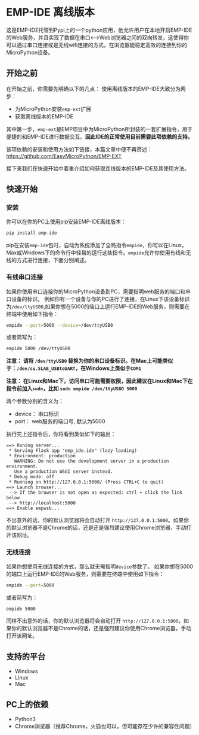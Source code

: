 # EMP-IDE 离线版本
这是EMP-IDE托管到Pypi上的一个python应用，他允许用户在本地开启EMP-IDE的Web服务，并且实现了数据在串口<-->Web浏览器之间的双向转发，这使得你可以通过串口连接或是无线wifi连接的方式，在浏览器能稳定高效的连接到你的MicroPython设备。



## 开始之前
在开始之前，你需要先明确以下的几点：
使用离线版本的EMP-IDE大致分为两步：

- 为MicroPython安装`emp-ext`扩展
- 获取离线版本的EMP-IDE

其中第一步，`emp-ext`是EMP项目中为MicroPython所封装的一套扩展指令，用于便捷的和EMP-IDE进行数据交互。**因此IDE的正常使用目前需要此项依赖的支持。**

该项依赖的安装和使用方法如下链接，本篇文章中便不再赘述：
<https://github.com/EasyMicroPython/EMP-EXT>

接下来我们在快速开始中着重介绍如何获取连线版本的EMP-IDE及其使用方法。



## 快速开始

### 安装
你可以在你的PC上使用pip安装EMP-IDE离线版本：
```sh
pip install emp-ide
```

pip在安装`emp-ide`包时，自动为系统添加了全局指令`empide`，你可以在Linux，Max或Windows下的命令行中轻易的运行这些指令。`empide`允许你使用有线和无线的方式进行连接，下面分别阐述。

### 有线串口连接
如果你使用串口连接你的MicroPython设备到PC，需要指明web服务的端口和串口设备的标识。
例如你有一个设备与你的PC进行了连接，在Linux下该设备标识为`/dev/ttyUSB0`,如果你想在5000的端口上运行EMP-IDE的Web服务，则需要在终端中使用如下指令：
```sh
empide --port=5000 --device=/dev/ttyUSB0
```
或者简写为：
```sh
empide 5000 /dev/ttyUSB0 
```
**注意： 请将 `/dev/ttyUSB0` 替换为你的串口设备标识。在Mac上可能类似于：`/dev/cu.SLAB_USBtoUART`，在Windows上类似于`COM1`**

**注意： 在Linux和Mac下，访问串口可能需要权限，因此建议在Linux和Mac下在指令前加入`sudo`，比如 `sudo empide /dev/ttyUSBO 5000`**


两个参数分别的含义为：
- device： 串口标识
- port： web服务的端口号, 默认为5000


执行完上述指令后，你将看到类似如下的输出：
```
==> Runing server...
 * Serving Flask app "emp_ide.ide" (lazy loading)
 * Environment: production
   WARNING: Do not use the development server in a production environment.
   Use a production WSGI server instead.
 * Debug mode: off
 * Running on http://127.0.0.1:5000/ (Press CTRL+C to quit)
==> Launch browser...
 --> If the browser is not open as expected: ctrl + click the link below
 --> http://localhost:5000
==> Enable empwsb...
```

不出意外的话，你的默认浏览器将会自动打开 `http://127.0.0.1:5000`。如果你的默认浏览器不是Chrome的话，还是还是强烈建议使用Chrome浏览器，手动打开该网址。


### 无线连接
如果你想使用无线连接的方式，那么就无需指明`device`参数了。
如果你想在5000的端口上运行EMP-IDE的Web服务，则需要在终端中使用如下指令：
```sh
empide --port=5000
```
或者简写为：
```sh
empide 5000
```

同样不出意外的话，你的默认浏览器将会自动打开 `http://127.0.0.1:5000`。如果你的默认浏览器不是Chrome的话，还是强烈建议你使用Chrome浏览器，手动打开该网址。




## 支持的平台
- Windows
- Linux
- Mac

## PC上的依赖
- Python3
- Chrome浏览器（推荐Chrome，火狐也可以，但可能存在少许的兼容性问题）